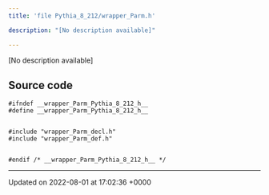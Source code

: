 ```yaml
---
title: 'file Pythia_8_212/wrapper_Parm.h'

description: "[No description available]"

---
```







[No description available]




## Source code

```
#ifndef __wrapper_Parm_Pythia_8_212_h__
#define __wrapper_Parm_Pythia_8_212_h__


#include "wrapper_Parm_decl.h"
#include "wrapper_Parm_def.h"


#endif /* __wrapper_Parm_Pythia_8_212_h__ */
```


-------------------------------

Updated on 2022-08-01 at 17:02:36 +0000

